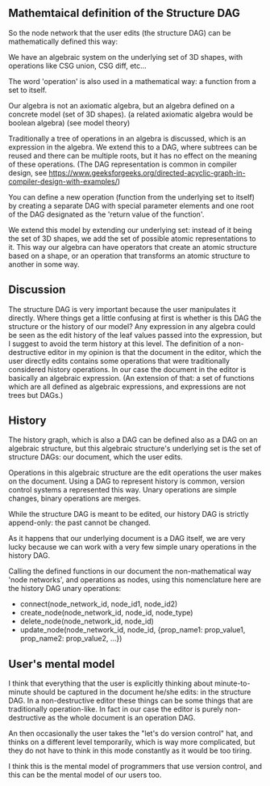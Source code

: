 ## Mathemtaical definition of the Structure DAG

So the node network that the user edits (the structure DAG) can be mathematically defined this way:

We have an algebraic system on the underlying set of 3D shapes, with operations like CSG union, CSG diff, etc...

The word 'operation' is also used in a mathematical way: a function from a set to itself.

Our algebra is not an axiomatic algebra, but an algebra defined on a concrete model (set of 3D shapes). (a related axiomatic algebra would be boolean algebra) (see model theory)

Traditionally a tree of operations in an algebra is discussed, which is an expression in the algebra. We extend this to a DAG, where subtrees can be reused and there can be multiple roots, but it has no effect on the meaning of these operations. (The DAG representation is common in compiler design, see https://www.geeksforgeeks.org/directed-acyclic-graph-in-compiler-design-with-examples/) 

You can define a new operation (function from the underlying set to itself) by creating a separate DAG with special parameter elements and one root of the DAG designated as the 'return value of the function'.

We extend this model by extending our underlying set: instead of it being the set of 3D shapes, we add the set of possible atomic representations to it. This way our algebra can have operators that create an atomic structure based on a shape, or an operation that transforms an atomic structure to another in some way.

## Discussion

The structure DAG is very important because the user manipulates it directly. Where things get a little confusing at first is whether is this DAG the structure or the history of our model?  Any expression in any algebra could be seen as the edit history of the leaf values passed into the expression, but I suggest to avoid the term history at this level. The definition of a non-destructive editor in my opinion is that the document in the editor, which the user directly edits contains some operations that were traditionally considered history operations. In our case the document in the editor is basically an algebraic expression. (An extension of that: a set of functions which are all defined as algebraic expressions, and expressions are not trees but DAGs.)

## History

The history graph, which is also a DAG can be defined also as a DAG on an algebraic structure, but this algebraic structure's underlying set is the set of structure DAGs: our document, which the user edits.

Operations in this algebraic structure are the edit operations the user makes on the document. Using a DAG to represent history is common, version control systems a represented this way. Unary operations are simple changes, binary operations are merges.

While the structure DAG is meant to be edited, our history DAG is strictly append-only: the past cannot be changed.

As it happens that our underlying document is a DAG itself, we are very lucky because we can work with a very few simple unary operations in the history DAG.

Calling the defined functions in our document the non-mathematical way 'node networks', and operations as nodes, using this nomenclature here are the history DAG unary operations:

- connect(node_network_id, node_id1, node_id2)
- create_node(node_network_id, node_id, node_type)
- delete_node(node_network_id, node_id)
- update_node(node_network_id, node_id, {prop_name1: prop_value1, prop_name2: prop_value2, ...})

## User's mental model

I think that everything that the user is explicitly thinking about minute-to-minute should be captured in the document he/she edits: in the structure DAG. In a non-destructive editor these things can be some things that are traditionally operation-like. In fact in our case the editor is purely non-destructive as the whole document is an operation DAG.

An then occasionally the user takes the "let's do version control" hat, and thinks on a different level temporarily, which is way more complicated, but they do not have to think in this mode constantly as it would be too tiring.

I think this is the mental model of programmers that use version control, and this can be the mental model of our users too.

